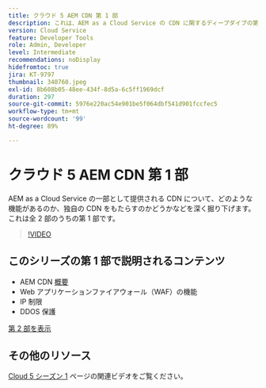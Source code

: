 ```yaml
---
title: クラウド 5 AEM CDN 第 1 部
description: これは、AEM as a Cloud Service の CDN に関するディープダイブの第 1 部です。
version: Cloud Service
feature: Developer Tools
role: Admin, Developer
level: Intermediate
recommendations: noDisplay
hidefromtoc: true
jira: KT-9797
thumbnail: 340760.jpeg
exl-id: 8b608b05-48ee-434f-8d5a-6c5ff1969dcf
duration: 297
source-git-commit: 5976e220ac54e901be5f064dbf541d901fccfec5
workflow-type: tm+mt
source-wordcount: '99'
ht-degree: 89%

---
```


# クラウド 5 AEM CDN 第 1 部

AEM as a Cloud Service の一部として提供される CDN について、どのような機能があるのか、独自の CDN をもたらすのかどうかなどを深く掘り下げます。これは全 2 部のうちの第 1 部です。

>[!VIDEO](https://video.tv.adobe.com/v/340760?quality=12&learn=on)

## このシリーズの第 1 部で説明されるコンテンツ

+ AEM CDN [概要](https://experienceleague.adobe.com/docs/experience-manager-cloud-service/content/implementing/content-delivery/cdn.html?lang=ja)
+ Web アプリケーションファイアウォール（WAF）の機能
+ IP 制限
+ DDOS 保護

[第 2 部を表示](cloud5-aem-cdn-part2.md)

## その他のリソース

[Cloud 5 シーズン 1](cloud5-season-1.md) ページの関連ビデオをご覧ください。
